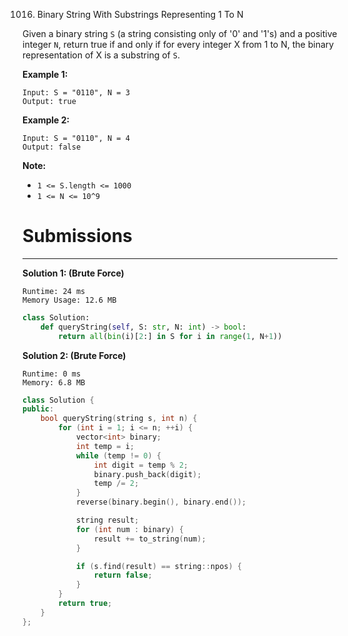 1016. Binary String With Substrings Representing 1 To N

Given a binary string `S` (a string consisting only of '0' and '1's) and a positive integer `N`, return true if and only if for every integer X from 1 to N, the binary representation of X is a substring of `S`.

 

**Example 1:**
```
Input: S = "0110", N = 3
Output: true
```

**Example 2:**
```
Input: S = "0110", N = 4
Output: false
```

**Note:**

* `1 <= S.length <= 1000`
* `1 <= N <= 10^9`

# Submissions
---
**Solution 1: (Brute Force)**
```
Runtime: 24 ms
Memory Usage: 12.6 MB
```
```python
class Solution:
    def queryString(self, S: str, N: int) -> bool:
        return all(bin(i)[2:] in S for i in range(1, N+1))
```

**Solution 2: (Brute Force)**
```
Runtime: 0 ms
Memory: 6.8 MB
```
```c++
class Solution {
public:
    bool queryString(string s, int n) {
        for (int i = 1; i <= n; ++i) {
            vector<int> binary;
            int temp = i;
            while (temp != 0) {
                int digit = temp % 2;
                binary.push_back(digit);
                temp /= 2;
            }
            reverse(binary.begin(), binary.end());

            string result;
            for (int num : binary) {
                result += to_string(num);
            }

            if (s.find(result) == string::npos) {
                return false;
            }
        }
        return true;
    }
};
```
